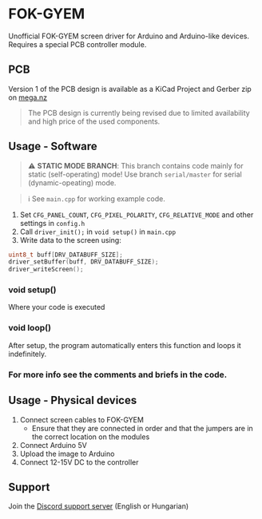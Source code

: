 # FOK-GYEM
Unofficial FOK-GYEM screen driver for Arduino and Arduino-like devices. Requires a special PCB controller module.

## PCB
Version 1 of the PCB design is available as a KiCad Project and Gerber zip on [mega.nz](https://mega.nz/file/3mAA2AxQ#uEkXPkIazQjaFEwh2zbjOequC6g8-KIUfY65_SY9eXo)

> The PCB design is currently being revised due to limited availability and high price of the used components.

## Usage - Software

> :warning: **STATIC MODE BRANCH**: This branch contains code mainly for static (self-operating) mode! Use branch `serial/master` for serial (dynamic-opeating) mode.

> :information_source: See `main.cpp` for working example code.

1. Set `CFG_PANEL_COUNT`, `CFG_PIXEL_POLARITY`, `CFG_RELATIVE_MODE` and other settings in `config.h`
2. Call `driver_init();` in `void setup()` in `main.cpp`
3. Write data to the screen using:
```cpp
uint8_t buff[DRV_DATABUFF_SIZE];
driver_setBuffer(buff, DRV_DATABUFF_SIZE);
driver_writeScreen();
```

### void setup()
Where your code is executed

### void loop()
After setup, the program automatically enters this function and loops it indefinitely.

### For more info see the comments and briefs in the code.

## Usage - Physical devices
1. Connect screen cables to FOK-GYEM
   - Ensure that they are connected in order and that the jumpers are in the correct location on the modules
1. Connect Arduino 5V 
2. Upload the image to Arduino
3. Connect 12-15V DC to the controller

## Support
Join the [Discord support server](https://discord.gg/dMrwaAkEcv) (English or Hungarian)
